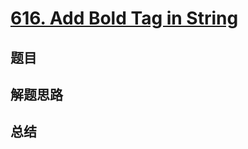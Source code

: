 # [616. Add Bold Tag in String](https://leetcode.com/problems/add-bold-tag-in-string/)

## 题目


## 解题思路


## 总结


